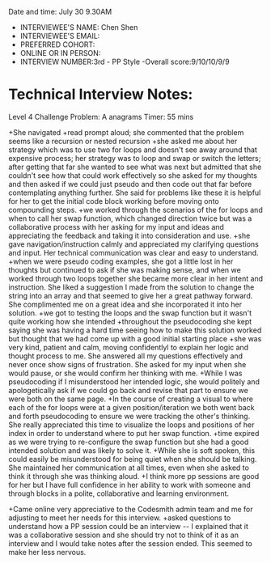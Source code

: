Date and time: July 30 9.30AM

- INTERVIEWEE'S NAME: Chen Shen
- INTERVIEWEE'S EMAIL:
- PREFERRED COHORT:
- ONLINE OR IN PERSON:
- INTERVIEW NUMBER:3rd - PP Style
  -Overall score:9/10/10/9/9

# Technical Interview Notes:

Level 4 Challenge
Problem: A anagrams
Timer: 55 mins

+She navigated
+read prompt aloud; she commented that the problem seems like a recursion or nested recursion
+she asked me about her strategy which was to use two for loops and doesn't see away around that expensive process; her strategy was to loop and swap or switch the letters; after getting that far she wanted to see what was next but admitted that she couldn't see how that could work effectively so she asked for my thoughts and then asked if we could just pseudo and then code out that far before contemplating anything further. She said for problems like these it is helpful for her to get the initial code block working before moving onto compounding steps.
+we worked through the scenarios of the for loops and when to call her swap function, which changed direction twice but was a collaborative process with her asking for my input and ideas and appreciating the feedback and taking it into consideration and use.
+she gave navigation/instruction calmly and appreciated my clarifying questions and input. Her technical communication was clear and easy to understand.
+when we were pseudo coding examples, she got a little lost in her thoughts but continued to ask if she was making sense, and when we worked through two loops together she became more clear in her intent and instruction. She liked a suggestion I made from the solution to change the string into an array and that seemed to give her a great pathway forward. She complimented me on a great idea and she incorporated it into her solution.
+we got to testing the loops and the swap function but it wasn't quite working how she intended
+throughout the pseudocoding she kept saying she was having a hard time seeing how to make this solution worked but thought that we had come up with a good initial starting place
+she was very kind, patient and calm, moving confidentlyl to explain her logic and thought process to me. She answered all my questions effectively and never once show signs of frustration. She asked for my input when she would pause, or she would confirm her thinking with me.
+While I was pseudocoding if I misunderstood her intended logic, she would politely and apologetically ask if we could go back and revise that part to ensure we were both on the same page.
+In the course of creating a visual to where each of the for loops were at a given position/iteration we both went back and forth pseudocoding to ensure we were tracking the other's thinking. She really appreciated this time to visualize the loops and positions of her index in order to understand where to put her swap function.
+time expired as we were trying to re-configure the swap function but she had a good intended solution and was likely to solve it.
+While she is soft spoken, this could easily be misunderstood for being quiet when she should be talking. She maintained her communication at all times, even when she asked to think it through she was thinking aloud.
+I think more pp sessions are good for her but I have full confidence in her ability to work with someone and through blocks in a polite, collaborative and learning environment.

+Came online very appreciative to the Codesmith admin team and me for adjusting to meet her needs for this interview.
+asked questions to understand how a PP session could be an interview -- I explained that it was a collaborative session and she should try not to think of it as an interview and I would take notes after the session ended. This seemed to make her less nervous.
